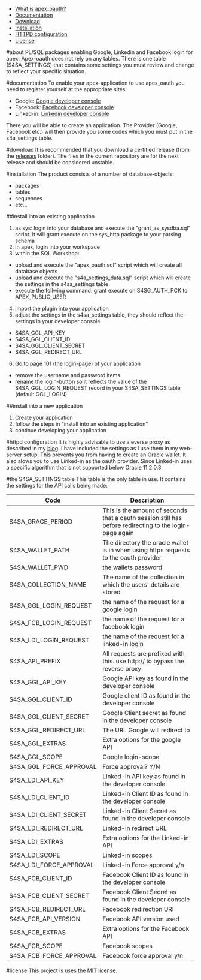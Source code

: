 - [What is apex_oauth?](#about)
- [Documentation](#documentation)
- [Download](#download)
- [Installation](#installation)
- [HTTPD configuration](#httpd)
- [License](#license)


#about
PL/SQL packages enabling Google, Linkedin and Facebook login for apex. Apex-oauth does not rely on any tables.
There is one table (S4SA_SETTINGS) that contains some settings you must review and change to reflect your specific situation.

#documentation
To enable your apex-application to use apex_oauth you need to register yourself at the appropriate sites:
- Google: [Google developer console](https://console.developers.google.com/start)
- Facebook: [Facebook developer console](https://developers.facebook.com/apps)
- Linked-in: [Linkedin developer console](https://www.linkedin.com/developer/apps)

There you will be able to create an application. The Provider (Google, Facebook etc.) will then provide you some codes which you must put in the s4a_settings table.

#download
It is recommended that you download a certified release (from the [releases](https://github.com/smart4solutions/apex_oauth/releases) folder). The files in the current repository are for the next release and should be considered unstable.

#installation
The product consists of a number of database-objects:
- packages
- tables
- sequences
- etc...

##install into an existing application
1. as sys: login into your database and execute the "grant_as_sysdba.sql" script. It will grant execute on the sys_http package to your parsing schema
2. in apex, login into your workspace
3. within the SQL Workshop:
  - upload and execute the "apex_oauth.sql" script which will create all database objects
  - upload and execute the "s4a_settings_data.sql" script which will create the settings in the s4sa_settings table
  - execute the follwing command: grant execute on S4SG_AUTH_PCK to APEX_PUBLIC_USER
4. import the plugin into your application
5. adjust the settings in the s4sa_settings table, they should reflect the settings in your developer console
  - S4SA_GGL_API_KEY
  - S4SA_GGL_CLIENT_ID
  - S4SA_GGL_CLIENT_SECRET
  - S4SA_GGL_REDIRECT_URL
6. Go to page 101 (the login-page) of your application
  - remove the username and password items
  - rename the login-button so it reflects the value of the S4SA_GGL_LOGIN_REQUEST record in your S4SA_SETTINGS table (default GGL_LOGIN)

##install into a new application
1. Create your application
2. follow the steps in "install into an existing application"
3. continue developing your application

#httpd configuration
It is highly advisable to use a everse proxy as described in my [blog](http://richardmartens.blogspot.nl/2015/07/making-https-webservice-requests-from.html).
I have included the settings as I use them in my web-server setup. This prevents you from having to create an Oracle wallet. It also alows you to use Linked-in as the oauth provider. Since Linked-in uses a specific algorithm that is not supported below Oracle 11.2.0.3.

#the S4SA_SETTINGS table
This table is the only table in use. It contains the settings for the API calls being made:

Code | Description
---- | -----------
S4SA_GRACE_PERIOD | This is the amount of seconds that a oauth session still has before redirecting to the login-page again
S4SA_WALLET_PATH | The directory the oracle wallet is in when using https requests to the oauth provider
S4SA_WALLET_PWD | the wallets password
S4SA_COLLECTION_NAME | The name of the collection in which the users' details are stored
S4SA_GGL_LOGIN_REQUEST | the name of the request for a google login
S4SA_FCB_LOGIN_REQUEST | the name of the request for a facebook login
S4SA_LDI_LOGIN_REQUEST | the name of the request for a linked-in login
S4SA_API_PREFIX | All requests are prefixed with this. use http:// to bypass the reverse proxy
S4SA_GGL_API_KEY | Google API key  as found in the developer console
S4SA_GGL_CLIENT_ID | Google client ID  as found in the developer console
S4SA_GGL_CLIENT_SECRET | Google Client secret as found in the developer console
S4SA_GGL_REDIRECT_URL | The URL Google will redirect to
S4SA_GGL_EXTRAS | Extra options for the google API
S4SA_GGL_SCOPE | Google login-scope
S4SA_GGL_FORCE_APPROVAL | Force approval? Y/N
S4SA_LDI_API_KEY | Linked-in API key as found in the developer console
S4SA_LDI_CLIENT_ID | Linked-in Client ID as found in the developer console
S4SA_LDI_CLIENT_SECRET | Linked-in Client Secret as found in the developer console
S4SA_LDI_REDIRECT_URL | Linked-in redirect URL
S4SA_LDI_EXTRAS | Extra options for the Linked-in API
S4SA_LDI_SCOPE | Linked-in scopes
S4SA_LDI_FORCE_APPROVAL | Linked-in Force approval y/n
S4SA_FCB_CLIENT_ID | Facebook Client ID as found in the developer console
S4SA_FCB_CLIENT_SECRET | Facebook Client Secret as found in the developer console
S4SA_FCB_REDIRECT_URL | Facebook redirection URI
S4SA_FCB_API_VERSION | Facebook API version used
S4SA_FCB_EXTRAS | Extra options for the Facebook API
S4SA_FCB_SCOPE | Facebook scopes
S4SA_FCB_FORCE_APPROVAL | Facebook force approval y/n

#license
This project is uses the [MIT license](LICENSE).
